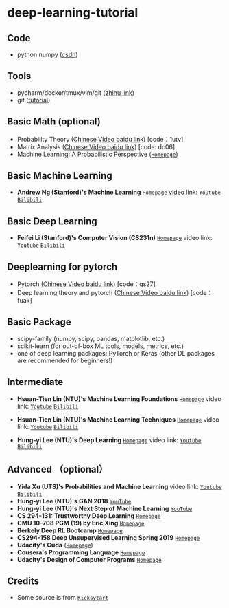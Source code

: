 # deep-learning-tutorial

## Code
* python numpy ([csdn](https://blog.csdn.net/minione_2016/article/details/53261273))

## Tools
* pycharm/docker/tmux/vim/git ([zhihu link](https://zhuanlan.zhihu.com/p/112360461))
* git ([tutorial](https://gitbook.tw/))

## Basic Math (optional)
* Probability Theory ([Chinese Video baidu link](https://pan.baidu.com/s/1zJvBAPasK1RiHiZ0zJ81JA)) [code：1utv]
* Matrix Analysis ([Chinese Video baidu link](https://pan.baidu.com/s/1Ey6OhReEATLz7oAcPI2_zg)) [code: dc06]
* Machine Learning: A Probabilistic Perspective ([`Homepage`](https://www.cs.ubc.ca/~murphyk/MLbook/))


## Basic Machine Learning

* **Andrew Ng (Stanford)'s Machine Learning** [`Homepage`](https://www.coursera.org/learn/machine-learning) video link: [`Youtube`](https://www.youtube.com/watch?v=PPLop4L2eGk&list=PLLssT5z_DsK-h9vYZkQkYNWcItqhlRJLN) [`Bilibili`](https://www.bilibili.com/video/av9912938?from=search&seid=15017482190596014618)

## Basic Deep Learning

* **Feifei Li (Stanford)'s Computer Vision (CS231n)** [`Homepage`](http://cs231n.stanford.edu/) video link: [`Youtube`](https://www.youtube.com/playlist?list=PL3FW7Lu3i5JvHM8ljYj-zLfQRF3EO8sYv
) [`Bilibili`](https://www.bilibili.com/video/av13260183?from=search&seid=14364502991437979266)

## Deeplearning for pytorch
* Pytorch ([Chinese Video baidu link](https://pan.baidu.com/s/1clHOHIKKtvGrwpIuNUTeCQ)) [code：qs27]
* Deep learning theory and pytorch ([Chinese Video baidu link](https://pan.baidu.com/s/1W4TgMVPWkc1WBr5TVh6wrQ)) [code：fuak]

## Basic Package
* scipy-family (numpy, scipy, pandas, matplotlib, etc.)
* scikit-learn (for out-of-box ML tools, models, metrics, etc.)
* one of deep learning packages: PyTorch or Keras (other DL packages are recommended for beginners!)


## Intermediate

* **Hsuan-Tien Lin (NTU)'s Machine Learning Foundations** [`Homepage`](https://www.csie.ntu.edu.tw/~htlin/course/mlfound18fall/) video link: [`Youtube`](https://www.youtube.com/playlist?list=PLXVfgk9fNX2I7tB6oIINGBmW50rrmFTqf) [`Bilibili`](https://www.bilibili.com/video/av12463015?from=search&seid=2676600341812801404)
* **Hsuan-Tien Lin (NTU)'s Machine Learning Techniques** [`Homepage`](https://www.csie.ntu.edu.tw/~htlin/course/mltech18spring/) video link: [`Youtube`](https://www.youtube.com/playlist?list=PLXVfgk9fNX2IQOYPmqjqWsNUFl2kpk1U2) [`Bilibili`](https://www.bilibili.com/video/av12469267?from=search&seid=2676600341812801404)

* **Hung-yi Lee (NTU)'s Deep Learning** [`Homepage`](http://speech.ee.ntu.edu.tw/~tlkagk/courses.html) video link: [`Youtube`](https://www.youtube.com/playlist?list=PLJV_el3uVTsPMxPbjeX7PicgWbY7F8wW9) [`Bilibili`](https://www.bilibili.com/video/av9770302/)


## Advanced （optional）

* **Yida Xu (UTS)'s Probabilities and Machine Learning** video link: [`Youtube`](https://www.youtube.com/channel/UConITmGn5PFr0hxTI2tWD4Q/feed) [`Bilibili`](https://www.bilibili.com/video/av12802062)
* **Hung-yi Lee (NTU)'s GAN 2018** [`YouTube`](https://www.youtube.com/playlist?list=PLJV_el3uVTsMq6JEFPW35BCiOQTsoqwNw)
* **Hung-yi Lee (NTU)'s Next Step of Machine Learning** [`YouTube`](https://www.youtube.com/playlist?list=PLJV_el3uVTsOK_ZK5L0Iv_EQoL1JefRL4)
* **CS 294-131: Trustworthy Deep Learning** [`Homepage`](https://berkeley-deep-learning.github.io/cs294-131-s19/)
* **CMU 10-708 PGM (19) by Eric Xing** [`Homepage`](https://sailinglab.github.io/pgm-spring-2019/)
* **Berkely Deep RL Bootcamp** [`Homepage`](https://sites.google.com/view/deep-rl-bootcamp/lectures)
* **CS294-158 Deep Unsupervised Learning Spring 2019** [`Homepage`](https://sites.google.com/view/berkeley-cs294-158-sp19/home)
* **Udacity's Cuda** ([`Homepage`](https://classroom.udacity.com/courses/cs344))
* **Cousera's Programming Language** [`Homepage`](https://www.coursera.org/learn/programming-languages)
* **Udacity's Design of Computer Programs** [`Homepage`](https://classroom.udacity.com/courses/cs212/lessons/48688918/concepts/482769590923)

## Credits
- Some source is from [`Kicksytart`](https://github.com/M3DV/Kickstart)
